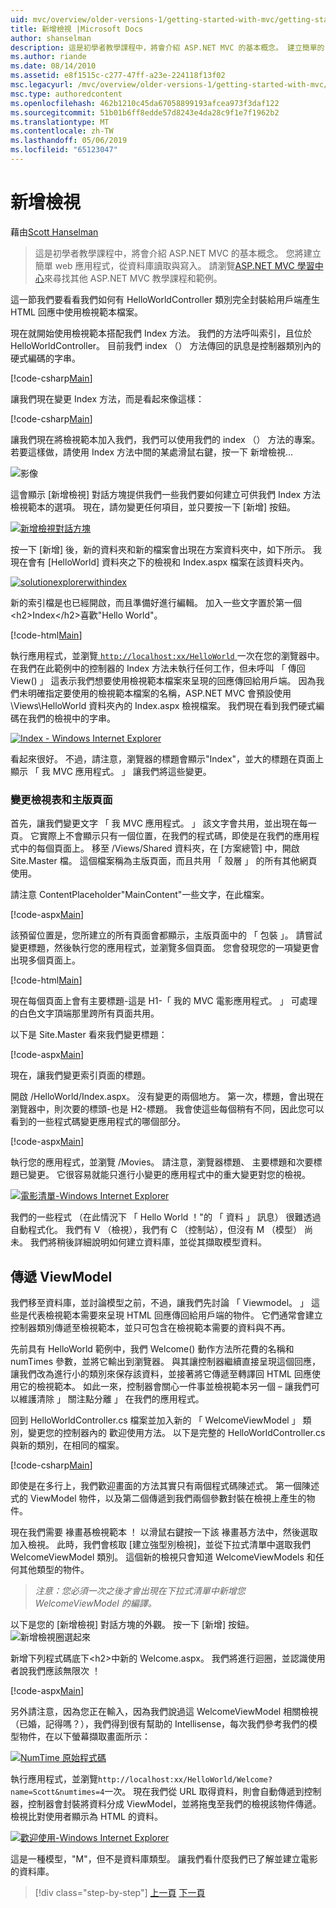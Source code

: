 ```yaml
---
uid: mvc/overview/older-versions-1/getting-started-with-mvc/getting-started-with-mvc-part3
title: 新增檢視 |Microsoft Docs
author: shanselman
description: 這是初學者教學課程中，將會介紹 ASP.NET MVC 的基本概念。 建立簡單的 web 應用程式，從資料庫讀取與寫入。
ms.author: riande
ms.date: 08/14/2010
ms.assetid: e8f1515c-c277-47ff-a23e-224118f13f02
msc.legacyurl: /mvc/overview/older-versions-1/getting-started-with-mvc/getting-started-with-mvc-part3
msc.type: authoredcontent
ms.openlocfilehash: 462b1210c45da67058899193afcea973f3daf122
ms.sourcegitcommit: 51b01b6ff8edde57d8243e4da28c9f1e7f1962b2
ms.translationtype: MT
ms.contentlocale: zh-TW
ms.lasthandoff: 05/06/2019
ms.locfileid: "65123047"
---
```

# <a name="adding-a-view"></a>新增檢視

藉由[Scott Hanselman](https://github.com/shanselman)

> 這是初學者教學課程中，將會介紹 ASP.NET MVC 的基本概念。 您將建立簡單 web 應用程式，從資料庫讀取與寫入。 請瀏覽[ASP.NET MVC 學習中心](../../../index.md)來尋找其他 ASP.NET MVC 教學課程和範例。

這一節我們要看看我們如何有 HelloWorldController 類別完全封裝給用戶端產生 HTML 回應中使用檢視範本檔案。

現在就開始使用檢視範本搭配我們 Index 方法。 我們的方法呼叫索引，且位於 HelloWorldController。 目前我們 index （） 方法傳回的訊息是控制器類別內的硬式編碼的字串。

[!code-csharp[Main](getting-started-with-mvc-part3/samples/sample1.cs)]

讓我們現在變更 Index 方法，而是看起來像這樣：

[!code-csharp[Main](getting-started-with-mvc-part3/samples/sample2.cs)]

讓我們現在將檢視範本加入我們，我們可以使用我們的 index （） 方法的專案。 若要這樣做，請使用 Index 方法中間的某處滑鼠右鍵，按一下 新增檢視...

![影像](getting-started-with-mvc-part3/_static/image1.png)

這會顯示 [新增檢視] 對話方塊提供我們一些我們要如何建立可供我們 Index 方法檢視範本的選項。 現在，請勿變更任何項目，並只要按一下 [新增] 按鈕。

[![新增檢視對話方塊](getting-started-with-mvc-part3/_static/image3.png)](getting-started-with-mvc-part3/_static/image2.png)

按一下 [新增] 後，新的資料夾和新的檔案會出現在方案資料夾中，如下所示。 我現在會有 [HelloWorld] 資料夾之下的檢視和 Index.aspx 檔案在該資料夾內。

[![solutionexplorerwithindex](getting-started-with-mvc-part3/_static/image5.png)](getting-started-with-mvc-part3/_static/image4.png)

新的索引檔是也已經開啟，而且準備好進行編輯。 加入一些文字置於第一個&lt;h2&gt;Index&lt;/h2&gt;喜歡"Hello World"。

[!code-html[Main](getting-started-with-mvc-part3/samples/sample3.html)]

執行應用程式，並瀏覽[ `http://localhost:xx/HelloWorld` ](http://localhostxx)一次在您的瀏覽器中。 在我們在此範例中的控制器的 Index 方法未執行任何工作，但未呼叫 「 傳回 View() 」 這表示我們想要使用檢視範本檔案來呈現的回應傳回給用戶端。 因為我們未明確指定要使用的檢視範本檔案的名稱，ASP.NET MVC 會預設使用 \Views\HelloWorld 資料夾內的 Index.aspx 檢視檔案。 我們現在看到我們硬式編碼在我們的檢視中的字串。

[![Index - Windows Internet Explorer](getting-started-with-mvc-part3/_static/image7.png)](getting-started-with-mvc-part3/_static/image6.png)

看起來很好。 不過，請注意，瀏覽器的標題會顯示"Index"，並大的標題在頁面上顯示 「 我 MVC 應用程式。 」 讓我們將這些變更。

### <a name="changing-views-and-master-pages"></a>變更檢視表和主版頁面

首先，讓我們變更文字 「 我 MVC 應用程式。 」 該文字會共用，並出現在每一頁。 它實際上不會顯示只有一個位置，在我們的程式碼，即使是在我們的應用程式中的每個頁面上。 移至 /Views/Shared 資料夾，在 [方案總管] 中，開啟 Site.Master 檔。 這個檔案稱為主版頁面，而且共用 「 殼層 」 的所有其他網頁使用。

請注意 ContentPlaceholder"MainContent"一些文字，在此檔案。

[!code-aspx[Main](getting-started-with-mvc-part3/samples/sample4.aspx)]

該預留位置是，您所建立的所有頁面會都顯示，主版頁面中的 「 包裝 」。 請嘗試變更標題，然後執行您的應用程式，並瀏覽多個頁面。 您會發現您的一項變更會出現多個頁面上。

[!code-html[Main](getting-started-with-mvc-part3/samples/sample5.html)]

現在每個頁面上會有主要標題-這是 H1-「 我的 MVC 電影應用程式。 」 可處理的白色文字頂端那里跨所有頁面共用。

以下是 Site.Master 看來我們變更標題：

[!code-aspx[Main](getting-started-with-mvc-part3/samples/sample6.aspx)]

現在，讓我們變更索引頁面的標題。

開啟 /HelloWorld/Index.aspx。 沒有變更的兩個地方。 第一次，標題，會出現在瀏覽器中，則次要的標頭-也是 H2-標題。 我會使這些每個稍有不同，因此您可以看到的一些程式碼變更應用程式的哪個部分。

[!code-aspx[Main](getting-started-with-mvc-part3/samples/sample7.aspx)]

執行您的應用程式，並瀏覽 /Movies。 請注意，瀏覽器標題、 主要標題和次要標題已變更。 它很容易就能只進行小變更的應用程式中的重大變更對您的檢視。

[![電影清單-Windows Internet Explorer](getting-started-with-mvc-part3/_static/image9.png)](getting-started-with-mvc-part3/_static/image8.png)

我們的一些程式 （在此情況下 「 Hello World ！"的 「 資料 」 訊息） 很難透過自動程式化。 我們有 V （檢視），我們有 C （控制站），但沒有 M （模型） 尚未。 我們將稍後詳細說明如何建立資料庫，並從其擷取模型資料。

## <a name="passing-a-viewmodel"></a>傳遞 ViewModel

我們移至資料庫，並討論模型之前，不過，讓我們先討論 「 Viewmodel。 」 這些是代表檢視範本需要來呈現 HTML 回應傳回給用戶端的物件。 它們通常會建立控制器類別傳遞至檢視範本，並只可包含在檢視範本需要的資料與不再。

先前具有 HelloWorld 範例中，我們 Welcome() 動作方法所花費的名稱和 numTimes 參數，並將它輸出到瀏覽器。 與其讓控制器繼續直接呈現這個回應，讓我們改為進行小的類別來保存該資料，並接著將它傳遞至轉譯回 HTML 回應使用它的檢視範本。 如此一來，控制器會關心一件事並檢視範本另一個 – 讓我們可以維護清除 」 關注點分離 」 在我們的應用程式。

回到 HelloWorldController.cs 檔案並加入新的 「 WelcomeViewModel 」 類別，變更您的控制器內的 歡迎使用方法。 以下是完整的 HelloWorldController.cs 與新的類別，在相同的檔案。

[!code-csharp[Main](getting-started-with-mvc-part3/samples/sample8.cs)]

即使是在多行上，我們歡迎畫面的方法其實只有兩個程式碼陳述式。 第一個陳述式的 ViewModel 物件，以及第二個傳遞到我們兩個參數封裝在檢視上產生的物件。

現在我們需要 褖畫惎檢視範本 ！ 以滑鼠右鍵按一下該 褖畫惎方法中，然後選取 加入檢視。 此時，我們會核取 [建立強型別檢視]，並從下拉式清單中選取我們 WelcomeViewModel 類別。 這個新的檢視只會知道 WelcomeViewModels 和任何其他類型的物件。

> *注意：您必須一次之後才會出現在下拉式清單中新增您 WelcomeViewModel 的編譯。*

以下是您的 [新增檢視] 對話方塊的外觀。 按一下 [新增] 按鈕。 ![新增檢視圈選起來](getting-started-with-mvc-part3/_static/image10.png)

新增下列程式碼底下&lt;h2&gt;中新的 Welcome.aspx。 我們將進行迴圈，並認識使用者說我們應該無限次 ！

[!code-aspx[Main](getting-started-with-mvc-part3/samples/sample9.aspx)]

另外請注意，因為您正在輸入，因為我們說過這 WelcomeViewModel 相關檢視 （已婚，記得嗎？），我們得到很有幫助的 Intellisense，每次我們參考我們的模型物件，在以下螢幕擷取畫面所示：

[![NumTime 原始程式碼](getting-started-with-mvc-part3/_static/image12.png)](getting-started-with-mvc-part3/_static/image11.png)

執行應用程式，並瀏覽`http://localhost:xx/HelloWorld/Welcome?name=Scott&numtimes=4`一次。 現在我們從 URL 取得資料，則會自動傳遞到控制器，控制器會封裝將資料分成 ViewModel，並將拖曳至我們的檢視該物件傳遞。 檢視比對使用者顯示為 HTML 的資料。

[![歡迎使用-Windows Internet Explorer](getting-started-with-mvc-part3/_static/image14.png)](getting-started-with-mvc-part3/_static/image13.png)

這是一種模型，"M"，但不是資料庫類型。 讓我們看什麼我們已了解並建立電影的資料庫。

> [!div class="step-by-step"]
> [上一頁](getting-started-with-mvc-part2.md)
> [下一頁](getting-started-with-mvc-part4.md)
